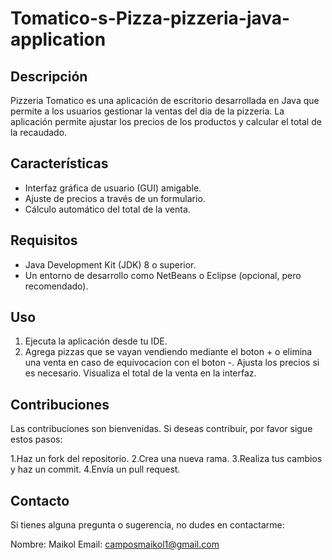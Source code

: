 # Tomatico-s-Pizza-pizzeria-java-application

## Descripción
Pizzeria Tomatico es una aplicación de escritorio desarrollada en Java que permite a los usuarios gestionar la ventas del dia de la pizzeria. La aplicación permite ajustar los precios de los productos y calcular el total de la recaudado.

## Características
- Interfaz gráfica de usuario (GUI) amigable.
- Ajuste de precios a través de un formulario.
- Cálculo automático del total de la venta.

## Requisitos
- Java Development Kit (JDK) 8 o superior.
- Un entorno de desarrollo como NetBeans o Eclipse (opcional, pero recomendado).

## Uso
1. Ejecuta la aplicación desde tu IDE.
2. Agrega pizzas que se vayan vendiendo mediante el boton + o elimina una venta en caso de equivocacion con el boton -.
Ajusta los precios si es necesario.
Visualiza el total de la venta en la interfaz.

## Contribuciones
Las contribuciones son bienvenidas. Si deseas contribuir, por favor sigue estos pasos:

1.Haz un fork del repositorio.
2.Crea una nueva rama.
3.Realiza tus cambios y haz un commit.
4.Envía un pull request.

## Contacto
Si tienes alguna pregunta o sugerencia, no dudes en contactarme:

Nombre: Maikol
Email: camposmaikol1@gmail.com
   
